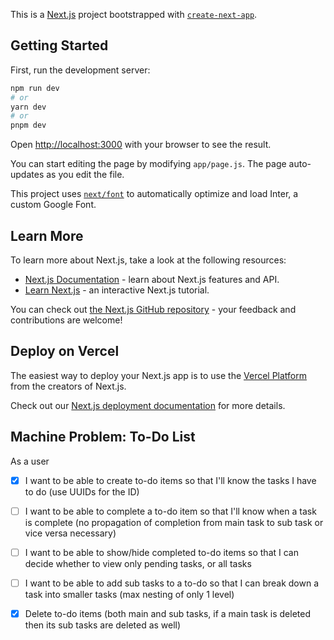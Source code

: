 This is a [Next.js](https://nextjs.org/) project bootstrapped with [`create-next-app`](https://github.com/vercel/next.js/tree/canary/packages/create-next-app).

## Getting Started

First, run the development server:

```bash
npm run dev
# or
yarn dev
# or
pnpm dev
```

Open [http://localhost:3000](http://localhost:3000) with your browser to see the result.

You can start editing the page by modifying `app/page.js`. The page auto-updates as you edit the file.

This project uses [`next/font`](https://nextjs.org/docs/basic-features/font-optimization) to automatically optimize and load Inter, a custom Google Font.

## Learn More

To learn more about Next.js, take a look at the following resources:

- [Next.js Documentation](https://nextjs.org/docs) - learn about Next.js features and API.
- [Learn Next.js](https://nextjs.org/learn) - an interactive Next.js tutorial.

You can check out [the Next.js GitHub repository](https://github.com/vercel/next.js/) - your feedback and contributions are welcome!

## Deploy on Vercel

The easiest way to deploy your Next.js app is to use the [Vercel Platform](https://vercel.com/new?utm_medium=default-template&filter=next.js&utm_source=create-next-app&utm_campaign=create-next-app-readme) from the creators of Next.js.

Check out our [Next.js deployment documentation](https://nextjs.org/docs/deployment) for more details.

## Machine Problem: To-Do List

As a user

- [x] I want to be able to create to-do items so that I'll know the tasks I have to do (use UUIDs for the ID)
- [ ] I want to be able to complete a to-do item so that I'll know when a task is complete (no propagation of completion from main task to sub task or vice versa necessary)
- [ ] I want to be able to show/hide completed to-do items so that I can decide whether to view only pending tasks, or all tasks
- [ ] I want to be able to add sub tasks to a to-do so that I can break down a task into smaller tasks (max nesting of only 1 level)

- [x] Delete to-do items (both main and sub tasks, if a main task is deleted then its sub tasks are deleted as well)

